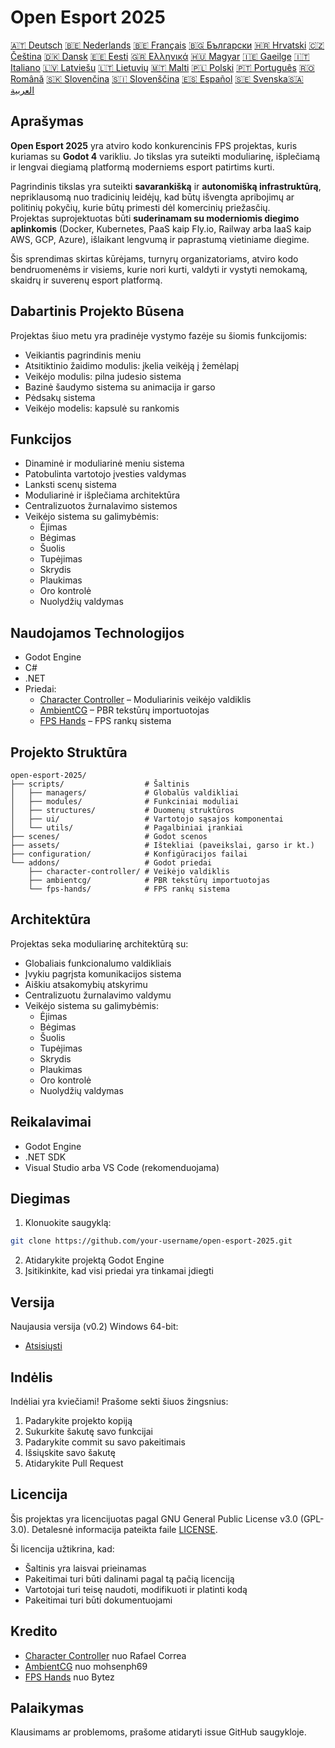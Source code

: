 # Open Esport 2025

[🇦🇹 Deutsch](deutsch.md) [🇧🇪 Nederlands](nederlands.md) [🇧🇪 Français](français.md) [🇧🇬 Български](български.md) [🇭🇷 Hrvatski](hrvatski.md) [🇨🇿 Čeština](čeština.md) [🇩🇰 Dansk](dansk.md) [🇪🇪 Eesti](eesti.md) [🇬🇷 Ελληνικά](ελληνικά.md) [🇭🇺 Magyar](magyar.md) [🇮🇪 Gaeilge](gaeilge.md) [🇮🇹 Italiano](italiano.md) [🇱🇻 Latviešu](latviešu.md) [🇱🇹 Lietuvių](lietuvių.md) [🇲🇹 Malti](malti.md) [🇵🇱 Polski](polski.md) [🇵🇹 Português](português.md) [🇷🇴 Română](română.md) [🇸🇰 Slovenčina](slovenčina.md) [🇸🇮 Slovenščina](slovenščina.md) [🇪🇸 Español](español.md) [🇸🇪 Svenska](svenska.md)[🇸🇦 العربية](README-lang/العربية.md)

## Aprašymas

**Open Esport 2025** yra atviro kodo konkurencinis FPS projektas, kuris kuriamas su **Godot 4** varikliu. Jo tikslas yra suteikti moduliarinę, išplečiamą ir lengvai diegiamą platformą moderniems esport patirtims kurti.

Pagrindinis tikslas yra suteikti **savarankišką** ir **autonomišką infrastruktūrą**, nepriklausomą nuo tradicinių leidėjų, kad būtų išvengta apribojimų ar politinių pokyčių, kurie būtų primesti dėl komercinių priežasčių.  
Projektas suprojektuotas būti **suderinamam su moderniomis diegimo aplinkomis** (Docker, Kubernetes, PaaS kaip Fly.io, Railway arba IaaS kaip AWS, GCP, Azure), išlaikant lengvumą ir paprastumą vietiniame diegime.

Šis sprendimas skirtas kūrėjams, turnyrų organizatoriams, atviro kodo bendruomenėms ir visiems, kurie nori kurti, valdyti ir vystyti nemokamą, skaidrų ir suverenų esport platformą.

## Dabartinis Projekto Būsena
Projektas šiuo metu yra pradinėje vystymo fazėje su šiomis funkcijomis:
- Veikiantis pagrindinis meniu
- Atsitiktinio žaidimo modulis: įkelia veikėją į žemėlapį
- Veikėjo modulis: pilna judesio sistema
- Bazinė šaudymo sistema su animacija ir garso
- Pėdsakų sistema
- Veikėjo modelis: kapsulė su rankomis

## Funkcijos
- Dinaminė ir moduliarinė meniu sistema
- Patobulinta vartotojo įvesties valdymas
- Lanksti scenų sistema
- Moduliarinė ir išplečiama architektūra
- Centralizuotos žurnalavimo sistemos
- Veikėjo sistema su galimybėmis:
  - Ėjimas
  - Bėgimas
  - Šuolis
  - Tupėjimas
  - Skrydis
  - Plaukimas
  - Oro kontrolė
  - Nuolydžių valdymas

## Naudojamos Technologijos
- Godot Engine
- C#
- .NET
- Priedai:
  - [Character Controller](https://github.com/expressobits/character-controller) – Moduliarinis veikėjo valdiklis
  - [AmbientCG](https://github.com/mohsenph69/godot-ambientcg) – PBR tekstūrų importuotojas
  - [FPS Hands](https://codeberg.org/Bytez/godot-fps-hands) – FPS rankų sistema

## Projekto Struktūra
```
open-esport-2025/
├── scripts/                  # Šaltinis
│   ├── managers/             # Globalūs valdikliai
│   ├── modules/              # Funkciniai moduliai
│   ├── structures/           # Duomenų struktūros
│   ├── ui/                   # Vartotojo sąsajos komponentai
│   └── utils/                # Pagalbiniai įrankiai
├── scenes/                   # Godot scenos
├── assets/                   # Ištekliai (paveikslai, garso ir kt.)
├── configuration/            # Konfigūracijos failai
└── addons/                   # Godot priedai
    ├── character-controller/ # Veikėjo valdiklis
    ├── ambientcg/            # PBR tekstūrų importuotojas
    └── fps-hands/            # FPS rankų sistema
```

## Architektūra
Projektas seka moduliarinę architektūrą su:
- Globaliais funkcionalumo valdikliais
- Įvykiu pagrįsta komunikacijos sistema
- Aiškiu atsakomybių atskyrimu
- Centralizuotu žurnalavimo valdymu
- Veikėjo sistema su galimybėmis:
  - Ėjimas
  - Bėgimas
  - Šuolis
  - Tupėjimas
  - Skrydis
  - Plaukimas
  - Oro kontrolė
  - Nuolydžių valdymas

## Reikalavimai
- Godot Engine
- .NET SDK
- Visual Studio arba VS Code (rekomenduojama)

## Diegimas
1. Klonuokite saugyklą:
```bash
git clone https://github.com/your-username/open-esport-2025.git
```
2. Atidarykite projektą Godot Engine
3. Įsitikinkite, kad visi priedai yra tinkamai įdiegti

## Versija
Naujausia versija (v0.2) Windows 64-bit:
- [Atsisiųsti](https://antisys.fr/Games/openesport2025/Open-eSport-2025-v0.2.7z)

## Indėlis
Indėliai yra kviečiami! Prašome sekti šiuos žingsnius:
1. Padarykite projekto kopiją
2. Sukurkite šakutę savo funkcijai
3. Padarykite commit su savo pakeitimais
4. Išsiųskite savo šakutę
5. Atidarykite Pull Request

## Licencija
Šis projektas yra licencijuotas pagal GNU General Public License v3.0 (GPL-3.0). Detalesnė informacija pateikta faile [LICENSE](LICENSE).

Ši licencija užtikrina, kad:
- Šaltinis yra laisvai prieinamas
- Pakeitimai turi būti dalinami pagal tą pačią licenciją
- Vartotojai turi teisę naudoti, modifikuoti ir platinti kodą
- Pakeitimai turi būti dokumentuojami

## Kredito
- [Character Controller](https://github.com/expressobits/character-controller) nuo Rafael Correa
- [AmbientCG](https://github.com/mohsenph69/godot-ambientcg) nuo mohsenph69
- [FPS Hands](https://codeberg.org/Bytez/godot-fps-hands) nuo Bytez

## Palaikymas
Klausimams ar problemoms, prašome atidaryti issue GitHub saugykloje. 